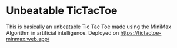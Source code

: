# Unbeatable TicTacToe
This is basically an unbeatable Tic Tac Toe made using the MiniMax Algorithm in artificial intelligence.
Deployed on https://tictactoe-minmax.web.app/
